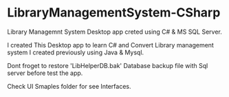# LibraryManagementSystem-CSharp

Library Managemnt System Desktop app creted using C# & MS SQL Server.

I created This Desktop app to learn C# and Convert Library management system I created previously using Java & Mysql.

Dont froget to restore 'LibHelperDB.bak' Database backup file with Sql server before test the app. 

Check UI Smaples folder for see Interfaces.
